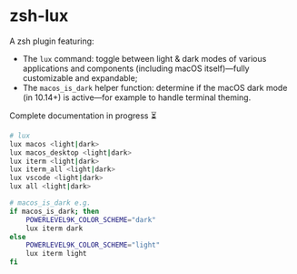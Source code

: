 # zsh-lux

A zsh plugin featuring:

* The `lux` command:  toggle between light & dark modes of various applications and components (including macOS itself)—fully customizable and expandable;
* The `macos_is_dark` helper function: determine if the macOS dark mode (in 10.14+) is active—for example to handle terminal theming.

Complete documentation in progress ⏳

```bash
# lux
lux macos <light|dark>
lux macos_desktop <light|dark>
lux iterm <light|dark>
lux iterm_all <light|dark>
lux vscode <light|dark>
lux all <light|dark>

# macos_is_dark e.g.
if macos_is_dark; then
    POWERLEVEL9K_COLOR_SCHEME="dark"
    lux iterm dark
else
    POWERLEVEL9K_COLOR_SCHEME="light"
    lux iterm light
fi
```